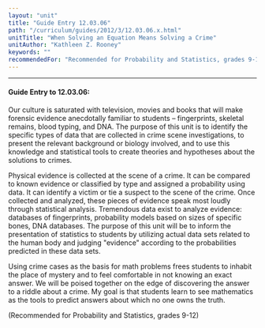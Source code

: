 ```yaml
---
layout: "unit"
title: "Guide Entry 12.03.06"
path: "/curriculum/guides/2012/3/12.03.06.x.html"
unitTitle: "When Solving an Equation Means Solving a Crime"
unitAuthor: "Kathleen Z. Rooney"
keywords: ""
recommendedFor: "Recommended for Probability and Statistics, grades 9-12"
---
```

<body>
<hr/>
<h4>
Guide Entry to 12.03.06:
</h4>
<p>
Our culture is saturated with television, movies and books that will make forensic evidence anecdotally familiar to students – fingerprints, skeletal remains, blood typing, and DNA. The purpose of this unit is to identify the specific types of data that are collected in crime scene investigations, to present the relevant background or biology involved, and to use this knowledge and statistical tools to create theories and hypotheses about the solutions to crimes.
</p>
<p>
Physical evidence is collected at the scene of a crime. It can be compared to known evidence or classified by type and assigned a probability using data. It can identify a victim or tie a suspect to the scene of the crime. Once collected and analyzed, these pieces of evidence speak most loudly through statistical analysis. Tremendous data exist to analyze evidence: databases of fingerprints, probability models based on sizes of specific bones, DNA databases. The purpose of this unit will be to inform the presentation of statistics to students by utilizing actual data sets related to the human body and judging "evidence" according to the probabilities predicted in these data sets.
</p>
<p>
Using crime cases as the basis for math problems frees students to inhabit the place of mystery and to feel comfortable in not knowing an exact answer. We will be poised together on the edge of discovering the answer to a riddle about a crime.  My goal is that students learn to see mathematics as the tools to predict answers about which no one owns the truth.
</p>
<p>
(Recommended for Probability and Statistics, grades 9-12)
</p>
</body>
